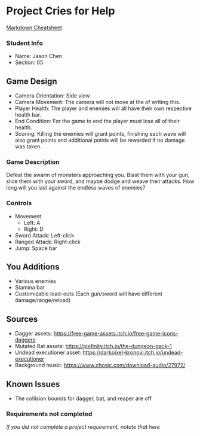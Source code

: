 # Project Cries for Help

[Markdown Cheatsheet](https://github.com/adam-p/markdown-here/wiki/Markdown-Here-Cheatsheet)

### Student Info

-   Name: Jason Chen
-   Section: 05

## Game Design

-   Camera Orientation: Side view
-   Camera Movement: The camera will not move at the of writing this.
-   Player Health: The player and enemies will all have their own respective health bar.
-   End Condition: For the game to end the player must lose all of their health.
-   Scoring: Killing the enemies will grant points, finishing each wave will also grant points and additional points will be rewarded if no damage was taken.

### Game Description

Defeat the swarm of monsters approaching you. Blast them with your gun, slice them with your sword, and maybe dodge and weave their attacks. How long will you last against the endless waves of enemies?

### Controls

-   Movement
    -   Left: A
    -   Right: D
-   Sword Attack: Left-click
-   Ranged Attack: Right-click
-   Jump: Space bar

## You Additions

- Various enemies
- Stamina bar
- Customizable load-outs (Each gun/sword will have different damage/range/reload)

## Sources

-   Dagger assets: https://free-game-assets.itch.io/free-game-icons-daggers
-   Mutated Bat assets: https://pixfinity.itch.io/the-dungeon-pack-1
-   Undead executioner asset: https://darkpixel-kronovi.itch.io/undead-executioner
-   Background music: https://www.chosic.com/download-audio/27972/

## Known Issues

- The collision bounds for dagger, bat, and reaper are off

### Requirements not completed

_If you did not complete a project requirement, notate that here_

